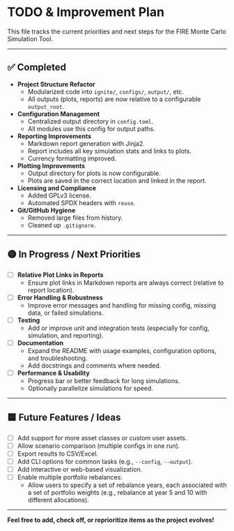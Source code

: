 # TODO & Improvement Plan

This file tracks the current priorities and next steps for the FIRE Monte Carlo Simulation Tool.

---

## ✅ Completed

- **Project Structure Refactor**
  - Modularized code into `ignite/`, `configs/`, `output/`, etc.
  - All outputs (plots, reports) are now relative to a configurable `output_root`.
- **Configuration Management**
  - Centralized output directory in `config.toml`.
  - All modules use this config for output paths.
- **Reporting Improvements**
  - Markdown report generation with Jinja2.
  - Report includes all key simulation stats and links to plots.
  - Currency formatting improved.
- **Plotting Improvements**
  - Output directory for plots is now configurable.
  - Plots are saved in the correct location and linked in the report.
- **Licensing and Compliance**
  - Added GPLv3 license.
  - Automated SPDX headers with `reuse`.
- **Git/GitHub Hygiene**
  - Removed large files from history.
  - Cleaned up `.gitignore`.

---

## 🟡 In Progress / Next Priorities

- [ ] **Relative Plot Links in Reports**
  - Ensure plot links in Markdown reports are always correct (relative to report location).
- [ ] **Error Handling & Robustness**
  - Improve error messages and handling for missing config, missing data, or failed simulations.
- [ ] **Testing**
  - Add or improve unit and integration tests (especially for config, simulation, and reporting).
- [ ] **Documentation**
  - Expand the README with usage examples, configuration options, and troubleshooting.
  - Add docstrings and comments where needed.
- [ ] **Performance & Usability**
  - Progress bar or better feedback for long simulations.
  - Optionally parallelize simulations for speed.

---

## 🟦 Future Features / Ideas

- [ ] Add support for more asset classes or custom user assets.
- [ ] Allow scenario comparison (multiple configs in one run).
- [ ] Export results to CSV/Excel.
- [ ] Add CLI options for common tasks (e.g., `--config`, `--output`).
- [ ] Add interactive or web-based visualization.
- [ ] Enable multiple portfolio rebalances:
  - Allow users to specify a set of rebalance years, each associated with a set of portfolio weights (e.g., rebalance at year 5 and 10 with different allocations).

---

**Feel free to add, check off, or reprioritize items as the project evolves!**
